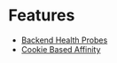 # Features

* [Backend Health Probes](features/probes.md)
* [Cookie Based Affinity](features/cookie-affinity.md)